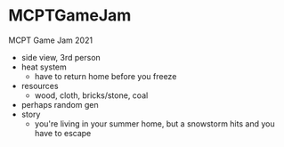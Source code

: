 # MCPTGameJam

MCPT Game Jam 2021

- side view, 3rd person
- heat system
  - have to return home before you freeze
- resources
  - wood, cloth, bricks/stone, coal
- perhaps random gen
- story
  - you're living in your summer home, but a snowstorm hits and you have to escape
